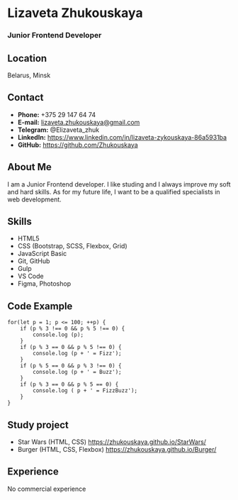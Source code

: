 # Lizaveta Zhukouskaya
### Junior Frontend Developer

## Location 
Belarus, Minsk

## Contact

- **Phone:** +375 29 147 64 74
- **E-mail:** lizaveta.zhukouskaya@gmail.com
- **Telegram:** @Elizaveta_zhuk
- **LinkedIn:** https://www.linkedin.com/in/lizaveta-zykouskaya-86a5931ba
- **GitHub:** https://github.com/Zhukouskaya

## About Me

I am a Junior Frontend developer. I like studing and I always improve my soft and hard skills. 
As for my future life, I want to be a qualified specialists in web development. 

## Skills

- HTML5
- CSS (Bootstrap, SCSS, Flexbox, Grid)
- JavaScript Basic
- Git, GitHub
- Gulp
- VS Code
- Figma, Photoshop

## Code Example

    for(let p = 1; p <= 100; ++p) {
        if (p % 3 !== 0 && p % 5 !== 0) {
            console.log (p);
        } 
        if (p % 3 == 0 && p % 5 !== 0) {
            console.log (p + ' = Fizz');
        } 
        if (p % 5 == 0 && p % 3 !== 0) {
            console.log (p + ' = Buzz');
        } 
        if (p % 3 == 0 && p % 5 == 0) {
            console.log ( p + ' = FizzBuzz');
        } 
    } 

## Study project

- Star Wars (HTML, CSS)
https://zhukouskaya.github.io/StarWars/ 
- Burger (HTML, CSS, Flexbox)
https://zhukouskaya.github.io/Burger/ 

## Experience
No commercial experience

